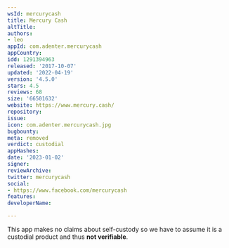 ```yaml
---
wsId: mercurycash
title: Mercury Cash
altTitle: 
authors:
- leo
appId: com.adenter.mercurycash
appCountry: 
idd: 1291394963
released: '2017-10-07'
updated: '2022-04-19'
version: '4.5.0'
stars: 4.5
reviews: 68
size: '66501632'
website: https://www.mercury.cash/
repository: 
issue: 
icon: com.adenter.mercurycash.jpg
bugbounty: 
meta: removed
verdict: custodial
appHashes: 
date: '2023-01-02'
signer: 
reviewArchive: 
twitter: mercurycash
social:
- https://www.facebook.com/mercurycash
features: 
developerName: 

---
```


This app makes no claims about self-custody so we have to assume it is a
custodial product and thus **not verifiable**.
